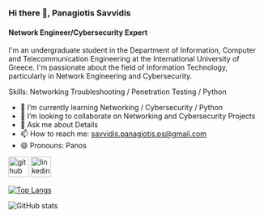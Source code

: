### Hi there 👋, Panagiotis Savvidis
#### Network Engineer/Cybersecurity Expert
I'm an undergraduate student in the Department of Information, Computer and Telecommunication Engineering at the International University of Greece. I'm passionate about the field of Information Technology, particularly in Network Engineering and Cybersecurity.

Skills: Networking Troubleshooting / Penetration Testing / Python

- 🌱 I’m currently learning Networking / Cybersecurity / Python 
- 👯 I’m looking to collaborate on Networking and Cybersecurity Projects 
- 💬 Ask me about Details 
- 📫 How to reach me: savvidis.panagiotis.ps@gmail.com 
- 😄 Pronouns: Panos 


[<img src='https://cdn.jsdelivr.net/npm/simple-icons@3.0.1/icons/github.svg' alt='github' height='40'>](https://github.com/Panos-IT)  [<img src='https://cdn.jsdelivr.net/npm/simple-icons@3.0.1/icons/linkedin.svg' alt='linkedin' height='40'>](https://www.linkedin.com/in/https://www.linkedin.com/in/panagiotis-savvidis-689282182//)  

[![Top Langs](https://github-readme-stats.vercel.app/api/top-langs/?username=Panos-IT)](https://github.com/anuraghazra/github-readme-stats)

![GitHub stats](https://github-readme-stats.vercel.app/api?username=Panos-IT&show_icons=true)  

